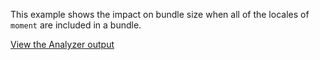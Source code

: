This example shows the impact on bundle size when all of the locales of `moment` are included in a bundle.

[View the Analyzer output](https://jakepusateri.github.io/webpack-bloat-examples/large-deps/moment-locales/report.html)
